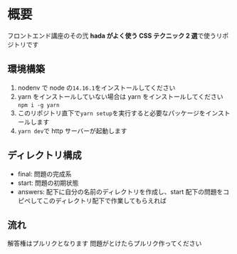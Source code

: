 # 概要

フロントエンド講座のその弐 **hada がよく使う CSS テクニック 2 選**で使うリポジトリです

## 環境構築

1. nodenv で node の`14.16.1`をインストールしてください
2. yarn をインストールしていない場合は yarn をインストールしてください`npm i -g yarn`
3. このリポジトリ直下で`yarn setup`を実行すると必要なパッケージをインストールします
4. `yarn dev`で http サーバーが起動します

## ディレクトリ構成

- final: 問題の完成系
- start: 問題の初期状態
- answers: 配下に自分の名前のディレクトリを作成し、start 配下の問題をコピペしてこのディレクトリ配下で作業してもらえれば

## 流れ

解答権はプルリクとなります
問題がとけたらプルリク作ってください
